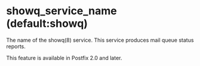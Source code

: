 # showq_service_name (default:showq) 


The name of the showq(8) service. This service produces mail queue
status reports.



This feature is available in Postfix 2.0 and later.



